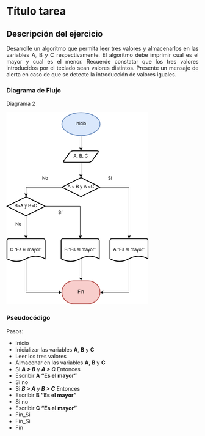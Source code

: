 <div align="justify">

# Título tarea

<!-- Recuerda que

## 1. Subtítulo tarea

### 1.1 Subtítulo de la tarea

-- Incluir imagenes

<div align="center">
    <img src="images/diagrama-flujo.png"/> 
</div>

-->

## Descripción del ejercicio
Desarrolle un algoritmo que permita leer tres valores y almacenarlos en las variables A, B y C respectivamente. El algoritmo debe imprimir cual es el mayor y cual es el menor. Recuerde constatar que los tres valores introducidos por el teclado sean valores distintos. Presente un mensaje de alerta en caso de que se detecte la introducción de valores iguales.

### Diagrama de Flujo

Diagrama 2

<img src="images/Diagrama_2.png">

### Pseudocódigo

Pasos:
- Inicio
- Inicializar las variables __A__, __B__ y __C__
- Leer los tres valores
- Almacenar en las variables __A__, __B__ y __C__
- Si ___A > B___ y ___A > C___ Entonces
- Escribir __A “Es el mayor”__
- Si no
- Si ___B > A___ y ___B > C___ Entonces
- Escribir __B “Es el mayor”__
- Si no
- Escribir __C “Es el mayor”__
- Fin_Si
- Fin_Si
- Fin


</div>